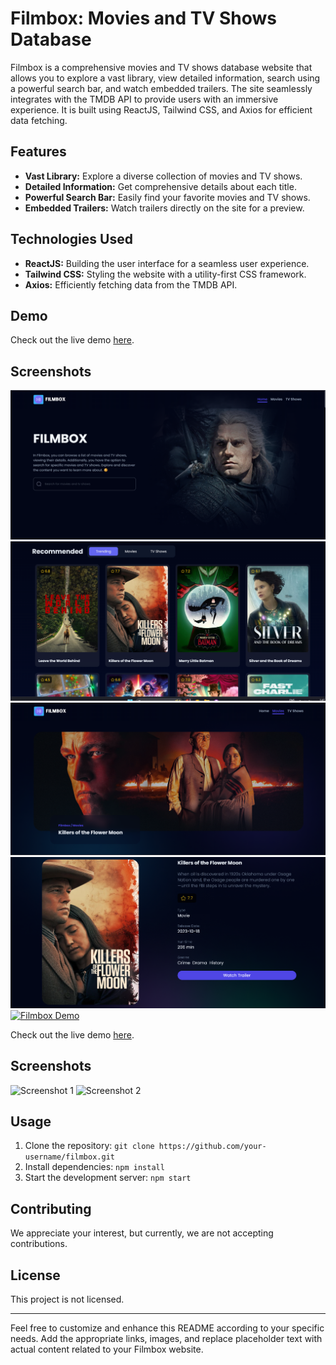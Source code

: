 # Filmbox: Movies and TV Shows Database

Filmbox is a comprehensive movies and TV shows database website that allows you to explore a vast library, view detailed information, search using a powerful search bar, and watch embedded trailers. The site seamlessly integrates with the TMDB API to provide users with an immersive experience. It is built using ReactJS, Tailwind CSS, and Axios for efficient data fetching.

## Features

- **Vast Library:** Explore a diverse collection of movies and TV shows.
- **Detailed Information:** Get comprehensive details about each title.
- **Powerful Search Bar:** Easily find your favorite movies and TV shows.
- **Embedded Trailers:** Watch trailers directly on the site for a preview.

## Technologies Used

- **ReactJS:** Building the user interface for a seamless user experience.
- **Tailwind CSS:** Styling the website with a utility-first CSS framework.
- **Axios:** Efficiently fetching data from the TMDB API.

## Demo

Check out the live demo [here](https://stunning-bunny-36bc93.netlify.app/).

## Screenshots

![Screenshot 1](https://github.com/ehtishamsh/FilmBox/blob/main/preview1.png)
![Screenshot 2](https://github.com/ehtishamsh/FilmBox/blob/main/preview2.png)
![Screenshot 3](https://github.com/ehtishamsh/FilmBox/blob/main/preview3.png)
![Screenshot 4](https://github.com/ehtishamsh/FilmBox/blob/main/preview4.png)
[![Filmbox Demo](demo-thumbnail.png)](demo-link)

Check out the live demo [here](demo-link).

## Screenshots

![Screenshot 1](screenshot-1.png)
![Screenshot 2](screenshot-2.png)

## Usage

1. Clone the repository: `git clone https://github.com/your-username/filmbox.git`
2. Install dependencies: `npm install`
3. Start the development server: `npm start`

## Contributing

We appreciate your interest, but currently, we are not accepting contributions.

## License

This project is not licensed.

---

Feel free to customize and enhance this README according to your specific needs. Add the appropriate links, images, and replace placeholder text with actual content related to your Filmbox website.
